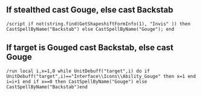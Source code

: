 ## If stealthed cast Gouge, else cast Backstab
```
/script if not(string.find(GetShapeshiftFormInfo(1), "Invis" )) then CastSpellByName("Backstab") else CastSpellByName("Gouge"); end
```
 

## If target is Gouged cast Backstab, else cast Gouge
```
/run local i,x=1,0 while UnitDebuff("target",i) do if UnitDebuff("target",i)=="Interface\\Icons\\Ability_Gouge" then x=1 end i=i+1 end if x==0 then CastSpellByName("Gouge") else CastSpellByName("Backstab")end
```